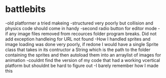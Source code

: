 # battlebits
-old platformer a tried makeing
-structured very poorly but collision and physics code should come in handy
-second radio button for editor mode
-if any image files removed from recources folder program breaks. Did not add exception handleing for URL not found
-How I handled sprites and image loading was done very poorly, if redone I would have a single Sprite class that takes in its contructor a String which is the path to the folder containing the sprites and then autoload them into an arraylist of images for animation
-couldnt find the version of my code that had a working vcertical platform but shouldnt be hard to figure out
-I barely remember how I made this
